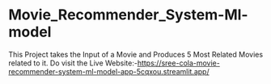 # Movie_Recommender_System-Ml-model
This Project takes the Input of a Movie and Produces 5 Most Related Movies related to it.
Do visit the Live Website:-https://sree-cola-movie-recommender-system-ml-model-app-5cqxou.streamlit.app/
